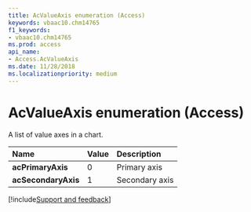 ```yaml
---
title: AcValueAxis enumeration (Access)
keywords: vbaac10.chm14765
f1_keywords:
- vbaac10.chm14765
ms.prod: access
api_name:
- Access.AcValueAxis
ms.date: 11/28/2018
ms.localizationpriority: medium
---
```



# AcValueAxis enumeration (Access)

A list of value axes in a chart.

|Name|Value|Description|
|:-----|:-----|:-----|
|**acPrimaryAxis**|0|Primary axis|
|**acSecondaryAxis**|1|Secondary axis|

[!include[Support and feedback](~/includes/feedback-boilerplate.md)]